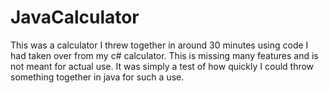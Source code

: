 # JavaCalculator
This was a calculator I threw together in around 30 minutes using code I had taken over from my c# calculator. 
This is missing many features and is not meant for actual use. 
It was simply a test of how quickly I could throw something together in java for such a use. 
